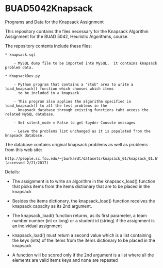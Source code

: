 # BUAD5042Knapsack
Programs and Data for the Knapsack Assignment

This repository contains the files necessary for the Knapsack Algorithm Assignment for the BUAD 5042, Heuristic Algorithms, 
course.

The repository contents include these files:

    * knapsack.sql
    
        - MySQL dump file to be imported into MySQL.  It contains knapsack problem data.
        
    * KnapsackDev.py
    
        - Python program that contains a "stub" area to write a load_knapsack() function which chooses which items 
          to be included in a knapsack.
          
        - This program also applies the algorithm specified in load_knapsack() to all the test problems in the
          knapsack database through existing functions taht access the related MySQL database.
          
        - Set silent_mode = False to get Spyder Console messages
        
        - Leave the problems list unchanged as it is populated from the knapsack database.
        
The database contains original knapsack problems as well as problems from this web site:

    http://people.sc.fsu.edu/~jburkardt/datasets/knapsack_01/knapsack_01.html (accessed 2/21/2017)

Details:

  * The assignment is to write an algorithm in the knapsack_load() function that picks items from the items dictionary
    that are to be placed in the knapsack
    
  * Besides the items dictionary, the knapsack_load() function receives the knapsack capacity as its 2nd argument.
  
  * The knapsack_load() function returns, as its first parameter, a team number number (int or long) or a student id
    (string) if the assignment is an individual assignment
    
  * knapsack_load() must return a second value which is a list containing the keys (ints) of the items from the items 
    dictionary to be placed in the knapsack
    
  * A function will be scored only if the 2nd argument is a list where all the elements are valid items keys and
    none are repeated
